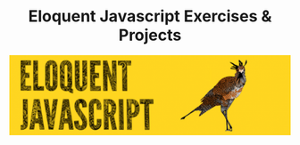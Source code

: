 <p align="center">
  <h1 align="center"> Eloquent Javascript Exercises & Projects</h1>
</p>
<p align="center">
  <img src="images/eloquent-javascript.png" />
</p>
